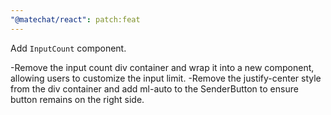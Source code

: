 ```yaml
---
"@matechat/react": patch:feat
---
```


Add `InputCount` component.

-Remove the input count div container and wrap it into a new component, allowing users to customize the input limit.
-Remove the justify-center style from the div container and add ml-auto to the SenderButton to ensure button remains on the right side.